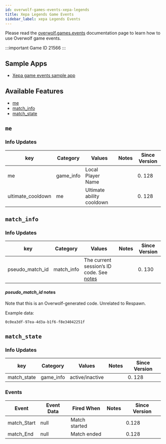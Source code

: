 ```yaml
---
id: overwolf-games-events-xepa-legends
title: Xepa Legends Game Events
sidebar_label: xepa Legends Events
---
```


Please read the [overwolf.games.events](overwolf-games-events) documentation page to learn how to use Overwolf game events.

:::important Game ID
21566
:::

## Sample Apps
* [Xepa game events sample app](https://github.com/overwolf/xepa-events-sample-app)

## Available Features

* [me](#me)
* [match_info](#match_info)
* [match_state](#match_state)

## `me`

### Info Updates

key               | Category    | Values                    | Notes                 | Since Version |
----------------- | ------------| ------------------------- | --------------------- | ------------- |
me                | game_info   | Local Player Name         |                       |  0. 128       |
ultimate_cooldown | me          | Ultimate ability cooldown |                       |  0. 128       |

## `match_info`

### Info Updates

key               | Category    | Values                                                              | Notes                 | Since Version |
----------------- | ------------| ------------------------------------------------------------------- | --------------------- | ------------- |
pseudo_match_id   | match_info  |The current session’s ID code. See [notes](#pseudo_match_id-notes)   |                       |  0. 130       |

#### *pseudo_match_id* notes

Note that this is an Overwolf-generated code. Unrelated to Respawn.

Example data:

`0c0ea3df-97ea-4d3a-b1f6-f8e34042251f`

## `match_state`

### Info Updates

key          | Category    | Values                    | Notes                 | Since Version |
------------ | ------------| ------------------------- | --------------------- | ------------- |
match_state  | game_info   | active/inactive           |                       |  0. 128       |

### Events

Event       | Event Data   | Fired When    | Notes              | Since Version |
------------| -------------| --------------| ------------------ | --------------|
match_Start | null         | Match started |                    |     0.128     |
match_End   | null         | Match ended   |                    |     0.128     |

